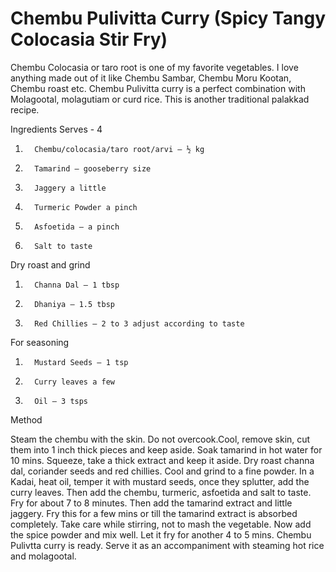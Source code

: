 #  Chembu Pulivitta Curry (Spicy Tangy Colocasia Stir Fry)

Chembu Colocasia or taro root is one of my favorite vegetables. I love anything made out of it like Chembu Sambar, Chembu Moru Kootan, Chembu roast etc. Chembu Pulivitta curry is a perfect combination with Molagootal, molagutiam or curd rice. This is another traditional palakkad recipe.


Ingredients                                                         Serves - 4

1.       Chembu/colocasia/taro root/arvi – ½ kg
2.       Tamarind – gooseberry size
3.       Jaggery a little
4.       Turmeric Powder a pinch
5.       Asfoetida – a pinch
6.       Salt to taste

Dry roast and grind

1.       Channa Dal – 1 tbsp
2.       Dhaniya – 1.5 tbsp
3.       Red Chillies – 2 to 3 adjust according to taste

For seasoning

1.       Mustard Seeds – 1 tsp
2.       Curry leaves a few
3.       Oil – 3 tsps

Method

Steam the chembu with the skin. Do not overcook.Cool, remove skin, cut them into 1 inch thick pieces and keep aside.
 Soak tamarind in hot water for 10 mins. Squeeze, take a thick extract and keep it aside.
Dry roast channa dal, coriander seeds and red chillies. Cool and grind to a fine powder.
In a Kadai, heat oil, temper it with mustard seeds, once they splutter, add the curry leaves. Then add the chembu, turmeric, asfoetida and salt to taste. Fry for about 7 to 8 minutes. Then add the tamarind extract and little jaggery. Fry this for a few mins or till the tamarind extract is absorbed completely. Take care while stirring, not to mash the vegetable. 
Now add the spice powder and mix well. Let it fry for another 4 to 5 mins. Chembu Pulivtta curry is ready. Serve it as an accompaniment with steaming hot rice and molagootal.